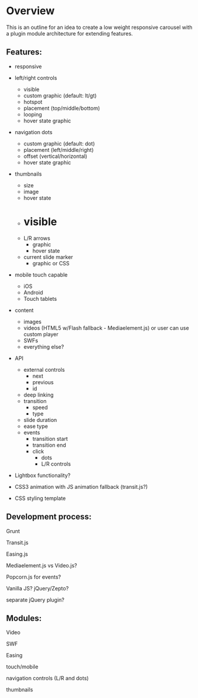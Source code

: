 # Overview #

This is an outline for an idea to create a low weight responsive carousel with a plugin module architecture for extending features.


## Features: ##
+ responsive
+ left/right controls
	+ visible
	+ custom graphic (default: lt/gt)
	+ hotspot
	+ placement (top/middle/bottom)
	+ looping
	+ hover state graphic
+ navigation dots
	+ custom graphic (default: dot)
	+ placement (left/middle/right)
	+ offset (vertical/horizontal)
	+ hover state graphic
+ thumbnails
	+ size
	+ image
	+ hover state
	+ # visible
	+ L/R arrows
		+ graphic
		+ hover state
	+ current slide marker
		+ graphic or CSS
+ mobile touch capable
	+ iOS
	+ Android
	+ Touch tablets
+ content
	+ images
	+ videos (HTML5 w/Flash fallback - Mediaelement.js) or user can use custom player
	+ SWFs
	+ everything else?
+ API
	+ external controls
		+ next
		+ previous
		+ id
	+ deep linking
	+ transition
		+ speed
		+ type
	+ slide duration
	+ ease type
	+ events
		+ transition start
		+ transition end
		+ click
			+ dots
			+ L/R controls
+ Lightbox functionality?

+ CSS3 animation with JS animation fallback (transit.js?)
+ CSS styling template


## Development process: ##
Grunt 

Transit.js 

Easing.js 

Mediaelement.js vs Video.js? 

Popcorn.js for events? 

Vanilla JS? jQuery/Zepto? 

separate jQuery plugin? 



## Modules: ##
Video 

SWF 

Easing 

touch/mobile 

navigation controls (L/R and dots) 

thumbnails 
